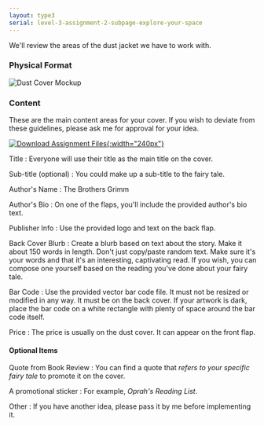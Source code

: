 ```yaml
---
layout: type3
serial: level-3-assignment-2-subpage-explore-your-space
---
```

We'll review the areas of the dust jacket we have to work with.

### Physical Format

![Dust Cover Mockup]({{site.url}}/svg/dust-cover-wireframe.svg)

### Content

These are the main content areas for your cover. If you wish to deviate from these guidelines, please ask me for approval for your idea.

[![Download Assignment Files]({{site.url}}/svg/button-download.svg "Download Assignment Files"){:width="240px"}](https://www.dropbox.com/s/djwq2tc3oi0jumu/type-3-grimm-dust-cover.zip?dl=1)

Title
: Everyone will use their title as the main title on the cover.

Sub-title (optional)
: You could make up a sub-title to the fairy tale.

Author's Name
: The Brothers Grimm

Author's Bio
: On one of the flaps, you'll include the provided author's bio text.

Publisher Info
: Use the provided logo and text on the back flap.

Back Cover Blurb
: Create a blurb based on text about the story. Make it about 150 words in length. Don't just copy/paste random text. Make sure it's your words and that it's an interesting, captivating read. If you wish, you can compose one yourself based on the reading you've done about your fairy tale.

Bar Code
: Use the provided vector bar code file. It must not be resized or modified in any way. It must be on the back cover. If your artwork is dark, place the bar code on a white rectangle with plenty of space around the bar code itself.

Price
: The price is usually on the dust cover. It can appear on the front flap.

####  Optional Items

Quote from Book Review
: You can find a quote that *refers to your specific fairy tale* to promote it on the cover.

A promotional sticker
: For example, *Oprah's Reading List*.

Other
: If you have another idea, please pass it by me before implementing it.